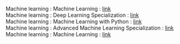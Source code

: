 Machine learning  : Machine Learning : [link](https://www.learndatasci.com/out/coursera-machine-learning/)  
Machine learning  : Deep Learning Specialization : [link](https://www.learndatasci.com/out/coursera-deep-learning-specialization/)  
Machine learning  : Machine Learning with Python : [link](https://www.learndatasci.com/out/coursera-ibm-machine-learning-python/)  
Machine learning  :  Advanced Machine Learning Specialization : [link](https://www.learndatasci.com/out/coursera-advanced-machine-learning-specialization/)  
Machine learning  : Machine Learning   :   [link](https://www.learndatasci.com/out/edx-columbia-machine-learning/)  
